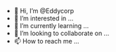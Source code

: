 - 👋 Hi, I’m @Eddycorp
- 👀 I’m interested in ...
- 🌱 I’m currently learning ...
- 💞️ I’m looking to collaborate on ...
- 📫 How to reach me ...

<!---
Eddycorp/Eddycorp is a ✨ special ✨ repository because its `README.md` (this file) appears on your GitHub profile.
You can click the Preview link to take a look at your changes.
--->

